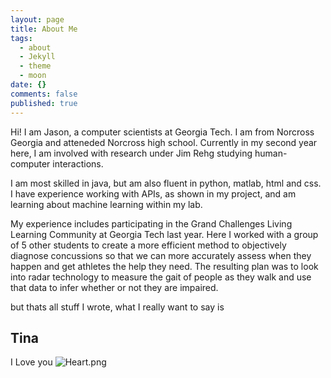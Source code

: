 ```yaml
---
layout: page
title: About Me
tags:
  - about
  - Jekyll
  - theme
  - moon
date: {}
comments: false
published: true
---
```

    

Hi! I am Jason, a computer scientists at Georgia Tech. I am from Norcross Georgia and atteneded Norcross high school. Currently in my second year here, I am involved with research under Jim Rehg studying human-computer interactions.

I am most skilled in java, but am also fluent in python, matlab, html and css. I have experience working with APIs, as shown in my project, and am learning about machine learning within my lab. 

My experience includes participating in the Grand Challenges Living Learning Community at Georgia Tech last year. Here I worked with a group of 5 other students to create a more efficient method to objectively diagnose concussions so that we can more accurately assess when they happen and get athletes the help they need. The resulting plan was to look into radar technology to measure the gait of people as they walk and use that data to infer whether or not they are impaired.

but thats all stuff I wrote, what I really want to say is

## Tina ##
I Love you 
![Heart.png]({{site.baseurl}}/about/Heart.png)

